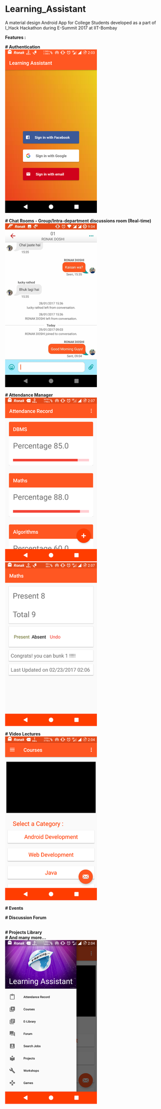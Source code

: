 # Learning_Assistant

A material design Android App for College Students developed as a part of I_Hack Hackathon during E-Summit 2017 at IIT-Bombay

<b>Features : </b>

 <b> # Authentication </b>
 <br>
    <img src="Screenshots/authentication.png" width="300">

<b>  # Chat Rooms - Group/Intra-department discussions room (Real-time) </b>
<br>
<img src="Screenshots/chat.png" height="534" width="300"></img>
  
<b>  # Attendance Manager </b>
<br>
<img src="Screenshots/attendance.png" height="534" width="300">
   <img src="Screenshots/attendance_record.png" height="534" width="300">

 <b> # Video Lectures </b>
 <br>
<img src="Screenshots/courses.png" height="534" width="300">

<b>  # Events </b>
<br>
    

<b>  # Discussion Forum </b>
   
<br>
<b>  # Projects Library </b>
    
<br>
<b>  # And many more... </b>
<br>
<img src="Screenshots/nav_drawer.png" height="534" width="300">


